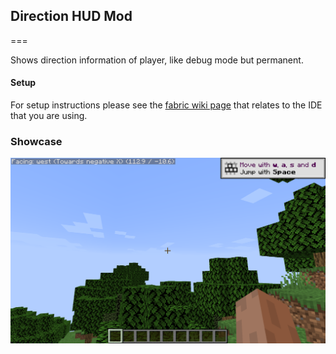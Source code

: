 ## Direction HUD Mod  
===  

Shows direction information of player, like debug mode but permanent.  

#### Setup

For setup instructions please see the [fabric wiki page](https://fabricmc.net/wiki/tutorial:setup) that relates to the IDE that you are using.

### Showcase  

![Screenshot of mod in action, Showing Cardinal direction, pitch, and yaw](screenshots/2021-01-06_21.35.08.png?raw=true)  

